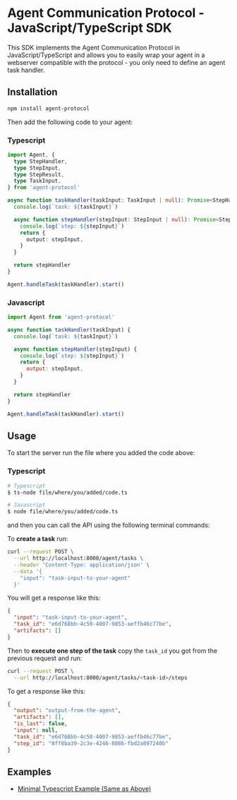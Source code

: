 # Agent Communication Protocol - JavaScript/TypeScript SDK

This SDK implements the Agent Communication Protocol in JavaScript/TypeScript
and allows you to easily wrap your agent in a webserver compatible with the
protocol - you only need to define an agent task handler.

## Installation

```bash
npm install agent-protocol
```

Then add the following code to your agent:

### Typescript

```typescript
import Agent, {
  type StepHandler,
  type StepInput,
  type StepResult,
  type TaskInput,
} from 'agent-protocol'

async function taskHandler(taskInput: TaskInput | null): Promise<StepHandler> {
  console.log(`task: ${taskInput}`)

  async function stepHandler(stepInput: StepInput | null): Promise<StepResult> {
    console.log(`step: ${stepInput}`)
    return {
      output: stepInput,
    }
  }

  return stepHandler
}

Agent.handleTask(taskHandler).start()
```

### Javascript

```javascript
import Agent from 'agent-protocol'

async function taskHandler(taskInput) {
  console.log(`task: ${taskInput}`)

  async function stepHandler(stepInput) {
    console.log(`step: ${stepInput}`)
    return {
      output: stepInput,
    }
  }

  return stepHandler
}

Agent.handleTask(taskHandler).start()
```

## Usage

To start the server run the file where you added the code above:

### Typescript

```bash
# Typescript
$ ts-node file/where/you/added/code.ts

# Javascript
$ node file/where/you/added/code.ts
```

and then you can call the API using the following terminal commands:

To **create a task** run:

```bash
curl --request POST \
  --url http://localhost:8000/agent/tasks \
  --header 'Content-Type: application/json' \
  --data '{
    "input": "task-input-to-your-agent"
  }'
```

You will get a response like this:

```json
{
  "input": "task-input-to-your-agent",
  "task_id": "e6d768bb-4c50-4007-9853-aeffb46c77be",
  "artifacts": []
}
```

Then to **execute one step of the task** copy the `task_id` you got from the
previous request and run:

```bash
curl --request POST \
  --url http://localhost:8000/agent/tasks/<task-id>/steps
```

To get a response like this:

```json
{
  "output": "output-from-the-agent",
  "artifacts": [],
  "is_last": false,
  "input": null,
  "task_id": "e6d768bb-4c50-4007-9853-aeffb46c77be",
  "step_id": "8ff8ba39-2c3e-4246-8086-fbd2a897240b"
}
```

## Examples

- [Minimal Typescript Example (Same as Above)](./examples/minimal.ts)
